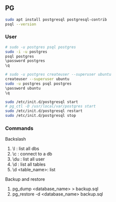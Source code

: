 ## PG

```bash
sudo apt install postgresql postgresql-contrib
psql --version
```

### User

```bash
# sudo -u postgres psql postgres 
sudo -i -u postgres
psql postgres
\password postgres
\q

# sudo -u postgres createuser --superuser ubuntu
createuser --superuser ubuntu
sudo -u postgres psql postgres
\password ubuntu
\q
```

```bash
sudo /etc/init.d/postgresql start
# pg_ctl -D /usr/local/var/postgres start
sudo /etc/init.d/postgresql restart
sudo /etc/init.d/postgresql stop
```

### Commands

Backslash

1. \l : list all dbs
1. \c : connect to a db
1. \du : list all user
1. \d : list all tables
1. \d <table_name>: list 

Backup and restore

1. pg_dump <database_name> > backup.sql
1. pg_restore -d <database_name> backup.sql